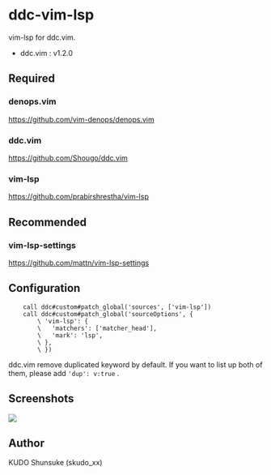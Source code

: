 # ddc-vim-lsp

vim-lsp for ddc.vim.
- ddc.vim : v1.2.0

## Required

### denops.vim

https://github.com/vim-denops/denops.vim

### ddc.vim

https://github.com/Shougo/ddc.vim

### vim-lsp

https://github.com/prabirshrestha/vim-lsp

## Recommended

### vim-lsp-settings

https://github.com/mattn/vim-lsp-settings

## Configuration

```
    call ddc#custom#patch_global('sources', ['vim-lsp'])
    call ddc#custom#patch_global('sourceOptions', {
        \ 'vim-lsp': {
        \   'matchers': ['matcher_head'],
        \   'mark': 'lsp',
        \ },
        \ })
```

ddc.vim remove duplicated keyword by default.
If you want to list up both of them, please add `'dup': v:true` .

## Screenshots

<img src="https://user-images.githubusercontent.com/212602/131840821-e3a94117-2eb9-44b9-8da6-3b14ed15b893.png"><br>

## Author

KUDO Shunsuke (skudo_xx)

